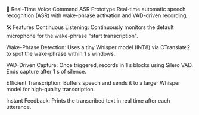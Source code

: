 🚀 Real-Time Voice Command ASR Prototype
Real-time automatic speech recognition (ASR) with wake-phrase activation and VAD-driven recording.

🛠️ Features
Continuous Listening: Continuously monitors the default microphone for the wake-phrase "start transcription".

Wake-Phrase Detection: Uses a tiny Whisper model (INT8) via CTranslate2 to spot the wake-phrase within 1 s windows.

VAD-Driven Capture: Once triggered, records in 1 s blocks using Silero VAD. Ends capture after 1 s of silence.

Efficient Transcription: Buffers speech and sends it to a larger Whisper model for high-quality transcription.

Instant Feedback: Prints the transcribed text in real time after each utterance.

